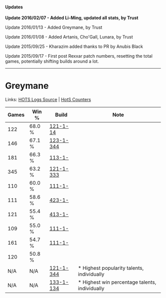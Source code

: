 #### Updates
**Update 2016/02/07 - Added Li-Ming, updated all stats, by Trust**

Update 2016/01/13 - Added Greymane, by Trust

Update 2016/01/08 - Added Artanis, Cho'Gall, Lunara, by Trust

Update 2015/09/25 - Kharazim added thanks to PR by Anubis Black

Update 2015/09/17 - First post Rexxar patch numbers, resetting the total games, potentially shifting builds around a lot.

***

# Greymane

Links: [HOTS Logs Source](https://www.hotslogs.com/Sitewide/HeroDetails?Hero=Greymane) | [HotS Counters](http://hotscounters.com/#/hero/Greymane)

Games  | Win %  | Build     | Note
-----  | -----  | -----     | ----
122    | 68.0 % | [121-1-14](http://www.heroesfire.com/hots/talent-calculator/greymane#4HjQ) | 
146    | 67.1 % | [123-1-344](http://www.heroesfire.com/hots/talent-calculator/greymane#gs1m) | 
181    | 66.3 % | [113-1-](http://www.heroesfire.com/hots/talent-calculator/greymane#2jx) | 
345    | 63.2 % | [121-1-333](http://www.heroesfire.com/hots/talent-calculator/greymane#gn95) | 
110    | 60.0 % | [111-1-](http://www.heroesfire.com/hots/talent-calculator/greymane#2jd) | 
111    | 58.6 % | [423-1-](http://www.heroesfire.com/hots/talent-calculator/greymane#3UN) | 
121    | 55.4 % | [413-1-](http://www.heroesfire.com/hots/talent-calculator/greymane#3Sp) | 
109    | 55.0 % | [111-1-](http://www.heroesfire.com/hots/talent-calculator/greymane#2jd) | 
161    | 54.7 % | [111-1-](http://www.heroesfire.com/hots/talent-calculator/greymane#2jd) | 
120    | 50.8 % | [](http://www.heroesfire.com/hots/talent-calculator/greymane#1) | 
N/A    | N/A    | [121-1-344](http://www.heroesfire.com/hots/talent-calculator/greymane#gn9G) | * Highest popularity talents, individually
N/A    | N/A    | [133-1-134](http://www.heroesfire.com/hots/talent-calculator/greymane#hEO-) | * Highest win percentage talents, individually
